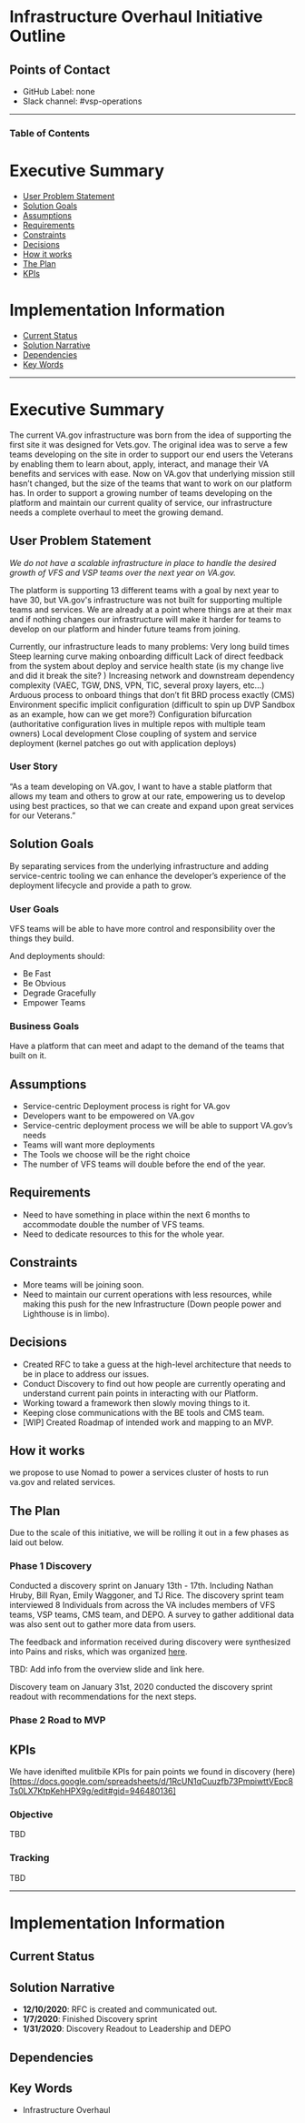 # Infrastructure Overhaul Initiative Outline

## Points of Contact
- GitHub Label: none
- Slack channel: #vsp-operations

 
---
### Table of Contents

# Executive Summary 
- [User Problem Statement](#user-problem-statement)
- [Solution Goals](#solution-goals)
- [Assumptions](#assumptions)
- [Requirements](#requirements)
- [Constraints](#constraints)
- [Decisions](#decisions)
- [How it works](#how-it-works)
- [The Plan](#the-plan)
- [KPIs](#kpis)

# Implementation Information
- [Current Status](#current-status)
- [Solution Narrative](#solution-narrative)
- [Dependencies](#Dependencies)
- [Key Words](#key-words)



---
# Executive Summary
The current VA.gov infrastructure was born from the idea of supporting the first site it was designed for Vets.gov. The original idea was to serve a few teams developing on the site in order to support our end users the Veterans by enabling them to learn about, apply, interact, and manage their VA benefits and services with ease. Now on VA.gov that underlying mission still hasn’t changed, but the size of the teams that want to work on our platform has. In order to support a growing number of teams developing on the platform and maintain our current quality of service, our infrastructure needs a complete overhaul to meet the growing demand.

## User Problem Statement
_We do not have a scalable infrastructure in place to handle the desired growth of VFS and VSP teams over the next year on VA.gov._

The platform is supporting 13 different teams with a goal by next year to have 30, but VA.gov's infrastructure was not built for supporting multiple teams and services. We are already at a point where things are at their max and if nothing changes our infrastructure will make it harder for teams to develop on our platform and hinder future teams from joining.

Currently, our infrastructure leads to many problems:
Very long build times
Steep learning curve making onboarding difficult
Lack of direct feedback from the system about deploy and service health state (is my change live and did it break the site? )
Increasing network and downstream dependency complexity (VAEC, TGW, DNS, VPN, TIC, several proxy layers, etc…)
Arduous process to onboard things that don’t fit BRD process exactly (CMS)
Environment specific implicit configuration (difficult to spin up DVP Sandbox as an example, how can we get more?)
Configuration bifurcation (authoritative configuration lives in multiple repos with multiple team owners)
Local development
Close coupling of system and service deployment (kernel patches go out with application deploys)

### User Story
“As a team developing on VA.gov, I want to have a stable platform that allows my team and others to grow at our rate, empowering us to develop using best practices, so that we can create and expand upon great services for our Veterans.” 

## Solution Goals
By separating services from the underlying infrastructure and adding service-centric tooling we can enhance the developer’s experience of the deployment lifecycle and provide a path to grow.

### User Goals
VFS teams will be able to have more control and responsibility over the things they build.

And deployments should:
- Be Fast
- Be Obvious
- Degrade Gracefully
- Empower Teams

### Business Goals
Have a platform that can meet and adapt to the demand of the teams that built on it. 

## Assumptions
- Service-centric Deployment process is right for VA.gov
- Developers want to be empowered on VA.gov
- Service-centric deployment process we will be able to support VA.gov’s needs
- Teams will want more deployments
- The Tools we choose will be the right choice
- The number of VFS teams will double before the end of the year. 

## Requirements  
- Need to have something in place within the next 6 months to accommodate double the number of VFS teams. 
- Need to dedicate resources to this for the whole year. 

## Constraints
- More teams will be joining soon.
- Need to maintain our current operations with less resources, while making this push for the new Infrastructure (Down people power and Lighthouse is in limbo). 


## Decisions
- Created RFC to take a guess at the high-level architecture that needs to be in place to address our issues.
- Conduct Discovery to find out how people are currently operating and understand current pain points in interacting with our Platform.
- Working toward a framework then slowly moving things to it. 
- Keeping close communications with the BE tools and CMS team. 
- [WIP] Created Roadmap of intended work and mapping to an MVP. 

## How it works
we propose to use Nomad to power a services cluster of hosts to run va.gov and related services. 

## The Plan
Due to the scale of this initiative, we will be rolling it out in a few phases as laid out below.

### Phase 1 Discovery 
Conducted a discovery sprint on January 13th - 17th. Including Nathan Hruby, Bill Ryan, Emily Waggoner, and TJ Rice. The discovery sprint team interviewed 8 Individuals from across the VA includes members of VFS teams, VSP teams, CMS team, and DEPO. A survey to gather additional data was also sent out to gather more data from users. 

The feedback and information received during discovery were synthesized into Pains and risks, which was organized [here](https://docs.google.com/spreadsheets/d/1RcUN1qCuuzfb73PmpiwttVEpc8Ts0LX7KtpKehHPX9g/edit#gid=946480136).  

TBD: Add info from the overview slide and link here.

Discovery team on January 31st, 2020 conducted the discovery sprint readout with recommendations for the next steps. 

### Phase 2 Road to MVP

## KPIs
We have idenifted mulitbile KPIs for pain points we found in discovery (here)[https://docs.google.com/spreadsheets/d/1RcUN1qCuuzfb73PmpiwttVEpc8Ts0LX7KtpKehHPX9g/edit#gid=946480136]

### Objective
TBD

### Tracking
TBD

---

# Implementation Information

## Current Status

## Solution Narrative
- **12/10/2020**: RFC is created and communicated out. 
- **1/7/2020**: Finished Discovery sprint 
- **1/31/2020**: Discovery Readout to Leadership and DEPO

## Dependencies


## Key Words
- Infrastructure Overhaul




